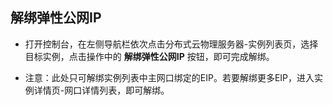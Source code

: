 ## 解绑弹性公网IP

- 打开控制台，在左侧导航栏依次点击分布式云物理服务器-实例列表页，选择目标实例，点击操作中的 **解绑弹性公网IP** 按钮，即可完成解绑。<br/>

- 注意：此处只可解绑实例列表中主网口绑定的EIP。若要解绑更多EIP，进入实例详情页-网口详情列表，即可解绑。


